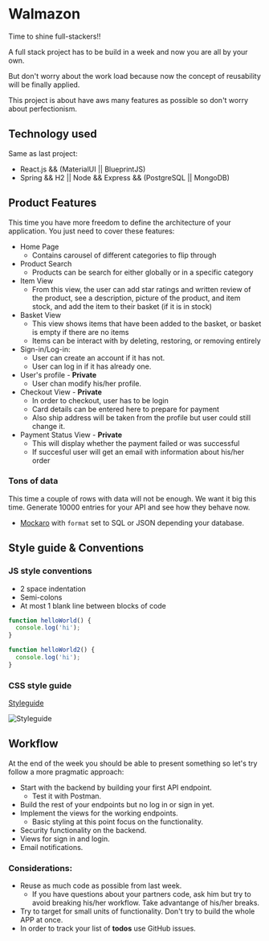 # Walmazon

Time to shine full-stackers!! 

A full stack project has to be build in a week and now you are all by your own. 

But don't worry about the work load because now the concept of reusability will be finally applied.

This project is about have aws many features as possible so don't worry about perfectionism.

## Technology used

Same as last project:
* React.js && (MaterialUI || BlueprintJS)
* Spring && H2 || Node && Express && (PostgreSQL || MongoDB) 

## Product Features

This time you have more freedom to define the architecture of your application. You just need to cover these features:

- Home Page
  - Contains carousel of different categories to flip through
- Product Search
  - Products can be search for either globally or in a specific category
- Item View
  - From this view, the user can add star ratings and written review of the product, see a description, picture of the product, and item stock, and add the item to their basket (if it is in stock)
- Basket View
  - This view shows items that have been added to the basket, or basket is empty if there are no items
  - Items can be interact with by deleting, restoring, or removing entirely
- Sign-in/Log-in:
  - User can create an account if it has not.
  - User can log in if it has already one.
- User's profile - **Private**
  - User chan modify his/her profile.
- Checkout View - **Private**
  - In order to checkout, user has to be login
  - Card details can be entered here to prepare for payment
  - Also ship address will be taken from the profile but user could still change it.
- Payment Status View - **Private**
  - This will display whether the payment failed or was successful
  - If succesful user will get an email with information about his/her order

### Tons of data

This time a couple of rows with data will not be enough. We want it big this time. Generate 10000 entries for your API and see how they behave now. 
* [Mockaro](https://www.mockaroo.com/) with `format` set to SQL or JSON depending your database.

## Style guide & Conventions

### JS style conventions

* 2 space indentation
* Semi-colons
* At most 1 blank line between blocks of code

```js
function helloWorld() {
  console.log('hi');
}

function helloWorld2() {
  console.log('hi');
}
```

### CSS style guide
[Styleguide](https://styleguide.mockflow.com/view/walmazon)

![Styleguide](http://res.cloudinary.com/yhabib/image/upload/v1510944577/Screen_Shot_2017-11-17_at_7.48.53_PM_mlf1vd.png)

## Workflow

At the end of the week you should be able to present something so let's try follow a more pragmatic approach:
- Start with the backend by building your first API endpoint.
  - Test it with Postman.
- Build the rest of your endpoints but no log in or sign in yet.
- Implement the views for the working endpoints.
  - Basic styling at this point focus on the functionality.
- Security functionality on the backend.
- Views for sign in and login.
- Email notifications.

### Considerations: 
- Reuse as much code as possible from last week.
  - If you have questions about your partners code, ask him but try to avoid breaking his/her workflow. Take advantange of his/her breaks.
- Try to target for small units of functionality. Don't try to build the whole APP at once.
- In order to track your list of **todos** use GitHub issues.
